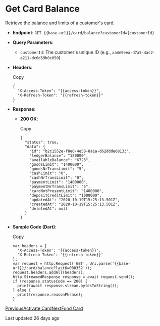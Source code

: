 # Get Card Balance

Retrieve the balance and limits of a customer's card.

*   **Endpoint**: `GET {{base-url}}/card/balance?customerId={customerId}`
    
*   **Query Parameters**:
    
    *   `customerId`: The customer's unique ID (e.g., `aa4e9eea-d7a5-4ac2-a211-dc6d59b0c050`).
        
    
*   **Headers**:
    
    Copy
    
    ```
    {
      "X-Access-Token": "{{access-token}}",
      "X-Refresh-Token": "{{refresh-token}}"
    }
    ```
    
*   **Response**:
    
    *   **200 OK**:
        
        Copy
        
        ```
        {
          "status": true,
          "data": {
            "id": "b2c1552e-f8e0-4e58-8a1a-d62ddde08133",
            "ledgerBalance": "120000",
            "availableBalance": "6723",
            "goodsLimit": "1400000",
            "goodsNrTransLimit": "5",
            "cashLimit": "0",
            "cashNrTransLimit": "0",
            "paymentLimit": "1400000",
            "paymentNrTransLimit": "5",
            "cardNotPresentLimit": "1400000",
            "depositCreditLimit": "1000000",
            "updatedAt": "2020-10-19T15:25:13.501Z",
            "createdAt": "2020-10-19T15:25:13.501Z",
            "deletedAt": null
          }
        }
        ```
        
    
*   **Sample Code (Dart)**:
    
    Copy
    
    ```
    var headers = {
      'X-Access-Token': '{{access-token}}',
      'X-Refresh-Token': '{{refresh-token}}'
    };
    var request = http.Request('GET', Uri.parse('{{base-url}}/card/balance?last6=000352'));
    request.headers.addAll(headers);
    http.StreamedResponse response = await request.send();
    if (response.statusCode == 200) {
      print(await response.stream.bytesToString());
    } else {
      print(response.reasonPhrase);
    }
    ```
    

[PreviousActivate Card](/xpress-wallet-api/merchant/card/activate-card)[NextFund Card](/xpress-wallet-api/merchant/card/fund-card)

Last updated 26 days ago
